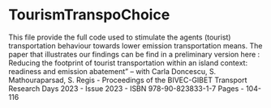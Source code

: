 # TourismTranspoChoice
This file provide the full code used to stimulate the agents (tourist) transportation behaviour towards lower emission transportation means.
The paper that illustrates our findings can be find in a preliminary version here : Reducing the footprint of tourist transportation within an island context: readiness and emission abatement” – with Carla Doncescu, S. Mathouraparsad, S. Regis - Proceedings of the BIVEC-GIBET Transport Research Days 2023 - Issue 2023 - ISBN 978-90-823833-1-7 Pages - 104-116
